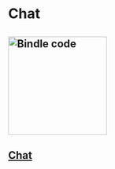 # Chat

## <img src="https://ci.appveyor.com/api/projects/status/github/NimbleFish/Chat?svg=true" width=200 alt="Bindle code" />

## <a href="https://nimblefish.github.io/Chat/" target="_blank">Chat</a>